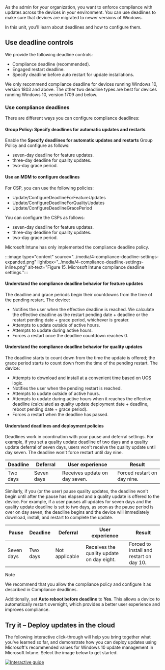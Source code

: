 As the admin for your organization, you want to enforce compliance with updates across the devices in your environment. You can use deadlines to make sure that devices are migrated to newer versions of Windows.

In this unit, you'll learn about deadlines and how to configure them.

## Use deadline controls

We provide the following deadline controls:

- Compliance deadline (recommended).
- Engaged restart deadline.
- Specify deadline before auto restart for update installations.

We only recommend compliance deadline for devices running Windows 10, version 1803 and above. The other two deadline types are best for devices running Windows 10, version 1709 and below.

### Use compliance deadlines

There are different ways you can configure compliance deadlines:

#### Group Policy: Specify deadlines for automatic updates and restarts

Enable the **Specify deadlines for automatic updates and restarts** Group Policy and configure as follows:

- seven-day deadline for feature updates.
- three-day deadline for quality updates.
- two-day grace period.

#### Use an MDM to configure deadlines

For CSP, you can use the following policies:

- Update/ConfigureDeadlineForFeatureUpdates
- Update/ConfigureDeadlineForQualityUpdates
- Update/ConfigureDeadlineGracePeriod

You can configure the CSPs as follows:

- seven-day deadline for feature updates.
- three-day deadline for quality updates.
- two-day grace period.
  
Microsoft Intune has only implemented the compliance deadline policy.

:::image type="content" source="../media/4-compliance-deadline-settings-expanded.png" lightbox="../media/4-compliance-deadline-settings-inline.png" alt-text="Figure 15. Microsoft Intune compliance deadline settings.":::

#### Understand the compliance deadline behavior for feature updates

The deadline and grace periods begin their countdowns from the time of the pending restart. The device:

- Notifies the user when the effective deadline is reached. We calculate the effective deadline as the restart pending date + deadline or the restart pending date + grace period, whichever is greater.
- Attempts to update outside of active hours.
- Attempts to update during active hours.
- Forces a restart once the deadline countdown reaches 0.

#### Understand the compliance deadline behavior for quality updates

The deadline starts to count down from the time the update is offered; the grace period starts to count down from the time of the pending restart. The device:

- Attempts to download and install at a convenient time based on UOS logic.
- Notifies the user when the pending restart is reached.
- Attempts to update outside of active hours.
- Attempts to update during active hours when it reaches the effective deadline (calculated as quality update deployment date + deadline, reboot pending date + grace period).
- Forces a restart when the deadline has passed.

#### Understand deadlines and deployment policies

Deadlines work in coordination with your pause and deferral settings. For example, if you set a quality update deadline of two days and a quality update deferral of seven days, users won't receive the quality update until day seven. The deadline won't force restart until day nine.

|Deadline  |Deferral  |User experience  |Result  |
|---------|---------|---------|---------|
|Two days |Seven days|Receives update on day seven.|Forced restart on day nine.|

Similarly, if you (or the user) pause quality updates, the deadline won't begin until after the pause has elapsed and a quality update is offered to the device. For example, if a user pauses all updates for seven days and the quality update deadline is set to two days, as soon as the pause period is over on day seven, the deadline begins and the device will immediately download, install, and restart to complete the update.

|Pause  |Deadline  |Deferral  |User experience  |Result  |
|---------|---------|---------|---------|---------|
|Seven days|Two days|Not applicable|Receives the quality update on day eight. |Forced to install and restart on day 10.|

> [!NOTE]
> We recommend that you allow the compliance policy and configure it as described in Compliance deadlines.

Additionally, set **Auto reboot before deadline** to **Yes**. This allows a device to automatically restart overnight, which provides a better user experience and improves compliance.

## Try it – Deploy updates in the cloud

The following interactive click-through will help you bring together what you've learned so far, and demonstrate how you can deploy updates using Microsoft's recommended values for Windows 10 update management in Microsoft Intune. Select the image below to get started.

[![Interactive guide](../media/5-interactive-guide.png)](https://edxinteractivepage.blob.core.windows.net/edxpages/cloud-managed-devices-learning-module/Deploy-updates-for-Windows-10-using-Microsoft-Intune/index.html?azure-portal=true)
